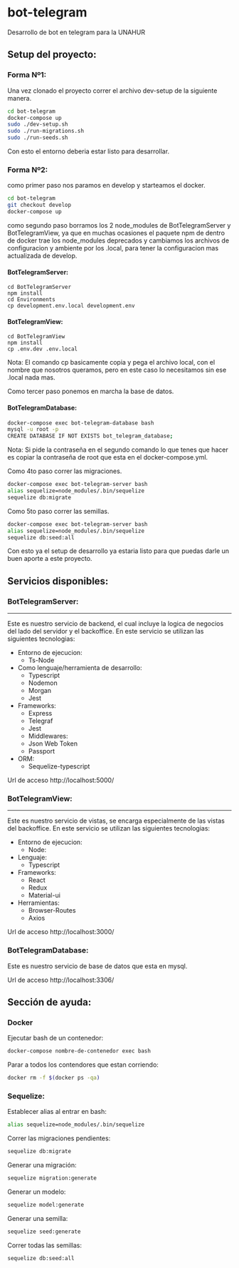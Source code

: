 # bot-telegram

Desarrollo de bot en telegram para la UNAHUR

## Setup del proyecto:

### Forma Nº1:

Una vez clonado el proyecto correr el archivo dev-setup de la siguiente manera.

```bash
cd bot-telegram
docker-compose up
sudo ./dev-setup.sh
sudo ./run-migrations.sh
sudo ./run-seeds.sh
```

Con esto el entorno deberia estar listo para desarrollar.

### Forma Nº2:

como primer paso nos paramos en develop y starteamos el docker.

```bash
cd bot-telegram
git checkout develop
docker-compose up
```

como segundo paso borramos los 2 node_modules de BotTelegramServer y BotTelegramView, ya que en muchas ocasiones el paquete npm de dentro de docker trae los node_modules deprecados y cambiamos los archivos de configuracion y ambiente por los .local, para tener la configuracion mas actualizada de develop.

#### BotTelegramServer:

```
cd BotTelegramServer
npm install
cd Environments
cp development.env.local development.env
```

#### BotTelegramView:

```
cd BotTelegramView
npm install
cp .env.dev .env.local
```

Nota: El comando cp basicamente copia y pega el archivo local, con el nombre que nosotros queramos, pero en este caso lo necesitamos sin ese .local nada mas.

Como tercer paso ponemos en marcha la base de datos.

#### BotTelegramDatabase:

```bash
docker-compose exec bot-telegram-database bash
mysql -u root -p
CREATE DATABASE IF NOT EXISTS bot_telegram_database;
```

Nota: Si pide la contraseña en el segundo comando lo que tenes que hacer es copiar la contraseña de root que esta en el docker-compose.yml.

Como 4to paso correr las migraciones.

```bash
docker-compose exec bot-telegram-server bash
alias sequelize=node_modules/.bin/sequelize
sequelize db:migrate
```

Como 5to paso correr las semillas.

```bash
docker-compose exec bot-telegram-server bash
alias sequelize=node_modules/.bin/sequelize
sequelize db:seed:all
```

Con esto ya el setup de desarrollo ya estaria listo para que puedas darle un buen aporte a este proyecto.

## Servicios disponibles:

### BotTelegramServer:

---

Este es nuestro servicio de backend, el cual incluye la logica de negocios del lado del servidor y el backoffice.
En este servicio se utilizan las siguientes tecnologias:

- Entorno de ejecucion:
  - Ts-Node
- Como lenguaje/herramienta de desarrollo:
  - Typescript
  - Nodemon
  - Morgan
  - Jest
- Frameworks:
  - Express
  - Telegraf
  - Jest
  - Middlewares:
  - Json Web Token
  - Passport
- ORM:
  - Sequelize-typescript

Url de acceso http://localhost:5000/

### BotTelegramView:

---

Este es nuestro servicio de vistas, se encarga especialmente de las vistas del backoffice.
En este servicio se utilizan las siguientes tecnologias:

- Entorno de ejecucion:
  - Node:
- Lenguaje:
  - Typescript
- Frameworks:
  - React
  - Redux
  - Material-ui
- Herramientas:
  - Browser-Routes
  - Axios

Url de acceso http://localhost:3000/

### BotTelegramDatabase:

Este es nuestro servicio de base de datos que esta en mysql.

Url de acceso http://localhost:3306/

## Sección de ayuda:

### Docker

Ejecutar bash de un contenedor:

```bash
docker-compose nombre-de-contenedor exec bash
```

Parar a todos los contendores que estan corriendo:

```bash
docker rm -f $(docker ps -qa)
```

### Sequelize:

Establecer alias al entrar en bash:

```bash
alias sequelize=node_modules/.bin/sequelize
```

Correr las migraciones pendientes:

```bash
sequelize db:migrate
```

Generar una migración:

```bash
sequelize migration:generate
```

Generar un modelo:

```bash
sequelize model:generate
```

Generar una semilla:

```bash
sequelize seed:generate
```

Correr todas las semillas:

```bash
sequelize db:seed:all
```
